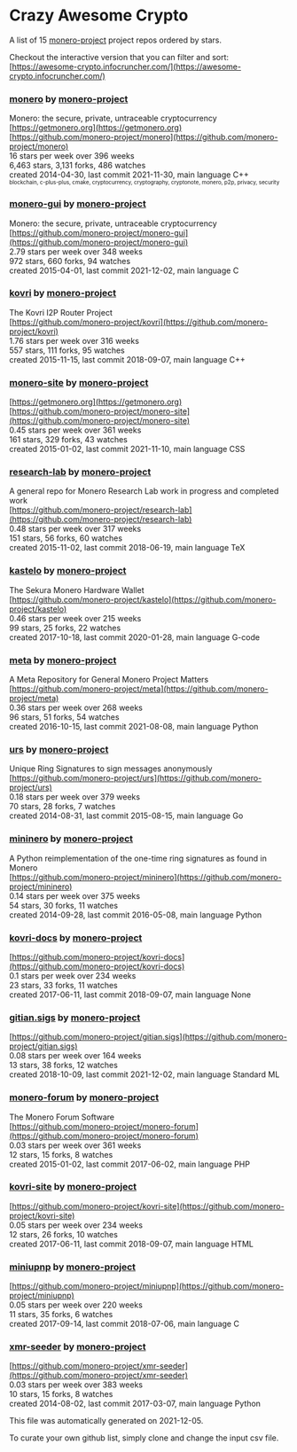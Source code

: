 # Crazy Awesome Crypto
A list of 15 [monero-project](https://github.com/monero-project) project repos ordered by stars.  

Checkout the interactive version that you can filter and sort: 
[https://awesome-crypto.infocruncher.com/](https://awesome-crypto.infocruncher.com/)  


### [monero](https://github.com/monero-project/monero) by [monero-project](https://github.com/monero-project)  
Monero: the secure, private, untraceable cryptocurrency  
[https://getmonero.org](https://getmonero.org)  
[https://github.com/monero-project/monero](https://github.com/monero-project/monero)  
16 stars per week over 396 weeks  
6,463 stars, 3,131 forks, 486 watches  
created 2014-04-30, last commit 2021-11-30, main language C++  
<sub><sup>blockchain, c-plus-plus, cmake, cryptocurrency, cryptography, cryptonote, monero, p2p, privacy, security</sup></sub>


### [monero-gui](https://github.com/monero-project/monero-gui) by [monero-project](https://github.com/monero-project)  
Monero: the secure, private, untraceable cryptocurrency  
[https://github.com/monero-project/monero-gui](https://github.com/monero-project/monero-gui)  
2.79 stars per week over 348 weeks  
972 stars, 660 forks, 94 watches  
created 2015-04-01, last commit 2021-12-02, main language C  


### [kovri](https://github.com/monero-project/kovri) by [monero-project](https://github.com/monero-project)  
The Kovri I2P Router Project  
[https://github.com/monero-project/kovri](https://github.com/monero-project/kovri)  
1.76 stars per week over 316 weeks  
557 stars, 111 forks, 95 watches  
created 2015-11-15, last commit 2018-09-07, main language C++  


### [monero-site](https://github.com/monero-project/monero-site) by [monero-project](https://github.com/monero-project)  
  
[https://getmonero.org](https://getmonero.org)  
[https://github.com/monero-project/monero-site](https://github.com/monero-project/monero-site)  
0.45 stars per week over 361 weeks  
161 stars, 329 forks, 43 watches  
created 2015-01-02, last commit 2021-11-10, main language CSS  


### [research-lab](https://github.com/monero-project/research-lab) by [monero-project](https://github.com/monero-project)  
A general repo for Monero Research Lab work in progress and completed work  
[https://github.com/monero-project/research-lab](https://github.com/monero-project/research-lab)  
0.48 stars per week over 317 weeks  
151 stars, 56 forks, 60 watches  
created 2015-11-02, last commit 2018-06-19, main language TeX  


### [kastelo](https://github.com/monero-project/kastelo) by [monero-project](https://github.com/monero-project)  
The Sekura Monero Hardware Wallet  
[https://github.com/monero-project/kastelo](https://github.com/monero-project/kastelo)  
0.46 stars per week over 215 weeks  
99 stars, 25 forks, 22 watches  
created 2017-10-18, last commit 2020-01-28, main language G-code  


### [meta](https://github.com/monero-project/meta) by [monero-project](https://github.com/monero-project)  
A Meta Repository for General Monero Project Matters  
[https://github.com/monero-project/meta](https://github.com/monero-project/meta)  
0.36 stars per week over 268 weeks  
96 stars, 51 forks, 54 watches  
created 2016-10-15, last commit 2021-08-08, main language Python  


### [urs](https://github.com/monero-project/urs) by [monero-project](https://github.com/monero-project)  
Unique Ring Signatures to sign messages anonymously  
[https://github.com/monero-project/urs](https://github.com/monero-project/urs)  
0.18 stars per week over 379 weeks  
70 stars, 28 forks, 7 watches  
created 2014-08-31, last commit 2015-08-15, main language Go  


### [mininero](https://github.com/monero-project/mininero) by [monero-project](https://github.com/monero-project)  
A Python reimplementation of the one-time ring signatures as found in Monero  
[https://github.com/monero-project/mininero](https://github.com/monero-project/mininero)  
0.14 stars per week over 375 weeks  
54 stars, 30 forks, 11 watches  
created 2014-09-28, last commit 2016-05-08, main language Python  


### [kovri-docs](https://github.com/monero-project/kovri-docs) by [monero-project](https://github.com/monero-project)  
  
[https://github.com/monero-project/kovri-docs](https://github.com/monero-project/kovri-docs)  
0.1 stars per week over 234 weeks  
23 stars, 33 forks, 11 watches  
created 2017-06-11, last commit 2018-09-07, main language None  


### [gitian.sigs](https://github.com/monero-project/gitian.sigs) by [monero-project](https://github.com/monero-project)  
  
[https://github.com/monero-project/gitian.sigs](https://github.com/monero-project/gitian.sigs)  
0.08 stars per week over 164 weeks  
13 stars, 38 forks, 12 watches  
created 2018-10-09, last commit 2021-12-02, main language Standard ML  


### [monero-forum](https://github.com/monero-project/monero-forum) by [monero-project](https://github.com/monero-project)  
The Monero Forum Software  
[https://github.com/monero-project/monero-forum](https://github.com/monero-project/monero-forum)  
0.03 stars per week over 361 weeks  
12 stars, 15 forks, 8 watches  
created 2015-01-02, last commit 2017-06-02, main language PHP  


### [kovri-site](https://github.com/monero-project/kovri-site) by [monero-project](https://github.com/monero-project)  
  
[https://github.com/monero-project/kovri-site](https://github.com/monero-project/kovri-site)  
0.05 stars per week over 234 weeks  
12 stars, 26 forks, 10 watches  
created 2017-06-11, last commit 2018-09-07, main language HTML  


### [miniupnp](https://github.com/monero-project/miniupnp) by [monero-project](https://github.com/monero-project)  
  
[https://github.com/monero-project/miniupnp](https://github.com/monero-project/miniupnp)  
0.05 stars per week over 220 weeks  
11 stars, 35 forks, 6 watches  
created 2017-09-14, last commit 2018-07-06, main language C  


### [xmr-seeder](https://github.com/monero-project/xmr-seeder) by [monero-project](https://github.com/monero-project)  
  
[https://github.com/monero-project/xmr-seeder](https://github.com/monero-project/xmr-seeder)  
0.03 stars per week over 383 weeks  
10 stars, 15 forks, 8 watches  
created 2014-08-02, last commit 2017-03-07, main language Python  


This file was automatically generated on 2021-12-05.  

To curate your own github list, simply clone and change the input csv file.  